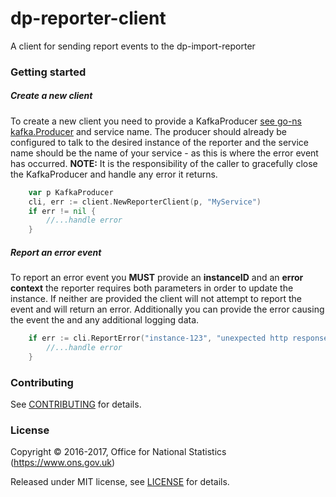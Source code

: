 dp-reporter-client
================

A client for sending report events to the dp-import-reporter

### Getting started
##### Create a new client
To create a new client you need to provide a KafkaProducer [see go-ns kafka.Producer](https://github.com/ONSdigital/go-ns/blob/master/kafka/producer.go) 
and service name. The producer should already be configured to talk to the desired instance of the reporter and the 
service name should be the name of your service - as this is where the error event has occurred. __NOTE:__ It is the 
responsibility of the caller to gracefully close the KafkaProducer and handle any error it returns.
```go
	var p KafkaProducer
	cli, err := client.NewReporterClient(p, "MyService")
	if err != nil {
		//...handle error
	}
```
##### Report an error event
To report an error event you __MUST__ provide an __instanceID__ and an __error context__ the reporter requires 
both parameters in order to update the instance. If neither are provided the client will not attempt to report the 
event and will return an error. Additionally you can provide the error causing the event the and any additional 
logging data.
```go
    if err := cli.ReportError("instance-123", "unexpected http response status", err, log.Data{"expected": 200, "actual": 500); err != nil {
        //...handle error
    }
```
### Contributing

See [CONTRIBUTING](CONTRIBUTING.md) for details.

### License

Copyright © 2016-2017, Office for National Statistics (https://www.ons.gov.uk)

Released under MIT license, see [LICENSE](LICENSE.md) for details.
